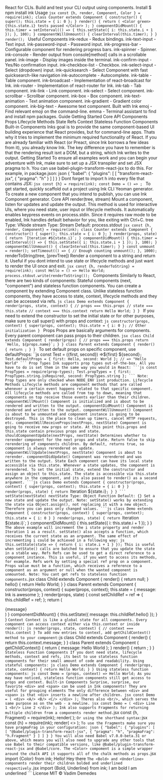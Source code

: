 React for CLIs. Build and test your CLI output using components. Install $ npm install ink Usage ```jsx const {h, render, Component, Color } = require(ink); class Counter extends Component { constructor() { super(); this.state = { i: 0 }; } render() { return ( <Color green> {this.state.i} tests passed </Color> ); } componentDidMount() { this.timer = setInterval(() => { this.setState({ i: this.state.i + 1 }); }, 100); } componentWillUnmount() { clearInterval(this.timer); } } render(); ``` Useful Components ink-redux - Redux bindings. ink-text-input - Text input. ink-password-input - Password input. ink-progress-bar - Configurable component for rendering progress bars. ink-spinner - Spinner. ink-console - Render output from console[method] calls in a scrollable panel. ink-image - Display images inside the terminal. ink-confirm-input - Yes/No confirmation input. ink-checkbox-list - Checkbox. ink-select-input - Select (dropdown) input. ink-quicksearch - Select Component with fast quicksearch-like navigation ink-autocomplete - Autocomplete. ink-table - Table component. ink-broadcast - Implementation of react-broadcast for Ink. ink-router - Implementation of react-router for Ink. ink-tab - Tab component. ink-link - Link component. ink-select - Select component. ink-scrollbar - Scrollbar component. ink-box - Box component. ink-text-animation - Text animation component. ink-gradient - Gradient color component. ink-big-text - Awesome text component. Built with Ink emoj - Find relevant emoji on the command-line. emma - Terminal assistant to find and install npm packages. Guide Getting Started Core API Components Props Lifecycle Methods State Refs Context Stateless Function Components Built-in Components Inks goal is to provide the same component-based UI building experience that React provides, but for command-line apps. Thats why it tries to implement the minimum required functionality of React. If you are already familiar with React (or Preact, since Ink borrows a few ideas from it), you already know Ink. The key difference you have to remember is that the rendering result isnt a DOM, but a string, which Ink writes to the output. Getting Started To ensure all examples work and you can begin your adventure with Ink, make sure to set up a JSX transpiler and set JSX pragma to h. You can use babel-plugin-transform-react-jsx to do this. For example, in package.json: json { "babel": { "plugins": [ [ "transform-react-jsx", { "pragma": "h" } ] ] } } Dont forget to import h into every file that contains JSX: ```jsx const {h} = require(ink); const Demo = () => ; ``` To get started, quickly scaffold out a project using Ink CLI Yeoman generator. To create a new component that you intend to publish, you can use Ink Component generator. Core API render(tree, stream) Mount a component, listen for updates and update the output. This method is used for interactive UIs, where you need state, user input or lifecycle methods. It automatically enables keypress events on process.stdin. Since it requires raw mode to be enabled, Ink handles default behavior for you, like exiting with Ctrl+C. tree Type: VNode stream Type: Stream Default: process.stdout ```jsx const {h, render, Component} = require(ink); class Counter extends Component { constructor() { super(); this.state = { i: 0 }; } render(props, state) { return `Iteration #${state.i}`; } componentDidMount() { this.timer = setInterval(() => { this.setState({ i: this.state.i + 1 }); }, 100); } componentWillUnmount() { clearInterval(this.timer); } } const unmount = render(); setTimeout(() => { // Enough counting unmount(); }, 1000); ``` renderToString(tree, [prevTree]) Render a component to a string and return it. Useful if you dont intend to use state or lifecycle methods and just want to render the UI once and exit. ```jsx const {h, renderToString} = require(ink); const Hello = () => Hello World; process.stdout.write(renderToString()); ``` Components Similarly to React, there are two kinds of components: Stateful components (next, "component") and stateless function components. You can create a component by extending Component class. Unlike stateless function components, they have access to state, context, lifecycle methods and they can be accessed via refs. ```js class Demo extends Component { render(props, state, context) { // props === this.props // state === this.state // context === this.context return Hello World; } } ``` If you need to extend the constructor to set the initial state or for other purposes, make sure to call super() with props and context: ```js constructor(props, context) { super(props, context); this.state = { i: 0 }; // Other initialization } ``` Props Props are basically arguments for components. Every parent component can pass props to their children. ```jsx class Child extends Component { render(props) { // props === this.props return `Hello, ${props.name}`; } } class Parent extends Component { render() { return ; } } ``` To set default props on specific component, use defaultProps: ``js const Test = ({first, second}) =>${first} ${second}`; Test.defaultProps = { first: Hello, second: World }; // => "Hello World" ``` Prop Types Ink supports prop types out-of-the-box. All you have to do is set them in the same way you would in React: ```js const PropTypes = require(prop-types); Test.propTypes = { first: PropTypes.string.isRequired, second: PropTypes.string }; ``` Note: Prop types are only checked when NODE_ENV isnt production. Lifecycle Methods Lifecycle methods are component methods that are called whenever a certain event happens related to that specific component. All lifecycle methods are called from top to down, meaning that components on top receive those events earlier than their children. componentWillMount() Component is initialized and is about to be rendered and written to the output. componentDidMount() Component is rendered and written to the output. componentWillUnmount() Component is about to be unmounted and component instance is going to be destroyed. This is the place to clean up timers, cancel HTTP requests, etc. componentWillReceiveProps(nextProps, nextState) Component is going to receive new props or state. At this point this.props and this.state contain previous props and state. shouldComponentUpdate(nextProps, nextState) Determines whether to rerender component for the next props and state. Return false to skip rerendering of components children. By default, returns true, so component is always rerendered on update. componentWillUpdate(nextProps, nextState) Component is about to rerender. componentDidUpdate() Component was rerendered and was written to the output. State Each component can have its local state accessible via this.state. Whenever a state updates, the component is rerendered. To set the initial state, extend the constructor and assign an object to this.state. The state is accessible via this.state anywhere in the component, and its also passed to render() as a second argument. ```js class Demo extends Component { constructor(props, context) { super(props, context); this.state = { i: 0 } } render(props, state) { return `Iteration ${state.i}`; } } ``` setState(nextState) nextState Type: Object Function Default: {} Set a new state and update the output. Note: setState() works by extending the state via Object.assign(), not replacing it with a new object. Therefore you can pass only changed values. ```js class Demo extends Component { constructor(props, context) { super(props, context); this.state = { i: 0 } } render(props, state) { return `Iteration ${state.i}`; } componentDidMount() { this.setState({ i: this.state.i + 1 }); } } ``` The above example will increment the i state property and render Iteration 1 as a result. setState() also accepts a function, which receives the current state as an argument. The same effect of incrementing i could be achieved in a following way: js this.setState(state => { return { i: state.i + 1 } }); This is useful when setState() calls are batched to ensure that you update the state in a stable way. Refs Refs can be used to get a direct reference to a component instance. This is useful, if you want to access its methods, for example. Refs work by setting a special ref prop on a component. Props value must be a function, which receives a reference to a component as an argument or null when the wanted component is unmounted. Note: You cant get refs to stateless function components. ```jsx class Child extends Component { render() { return null; } hello() { return Hello World; } } class Parent extends Component { constructor(props, context) { super(props, context); this.state = { message: Ink is awesome }; } render(props, state) { const setChildRef = ref => { this.childRef = ref; }; return ( <div> {message} <Child ref={setChildRef}/> </div> ) } componentDidMount() { this.setState({ message: this.childRef.hello() }); } } ``` Context Context is like a global state for all components. Every component can access context either via this.context or inside render(): js render(props, state, context) { // context === this.context } To add new entries to context, add getChildContext() method to your component: ```js class Child extends Component { render() { return this.context.message; } } class Parent extends Component { getChildContext() { return { message: Hello World }; } render() { return <Child/>; } } ``` Stateless Function Components If you dont need state, lifecycle methods, context and refs, its best to use stateless function components for their small amount of code and readability. Using stateful components: js class Demo extends Component { render(props, state, context) { return Hello World; } } Using stateless function components: js const Demo = (props, context) => Hello World; As you may have noticed, stateless function components still get access to props and context. Built-in Components Surprise, surprise, our favorite <div> and <span> can be used in Ink components! They are useful for grouping elements The only difference between <div> and <span> is that <div> inserts a newline after children. jsx const Demo = ( <div> <A/> <B/> <C/> </div> ); Theres also <br/>, which serves the same purpose as on the web - a newline. jsx const Demo = ( <div> Line 1 <br/> Line 2 </div> ); Ink also supports Fragments for returning multiple children from a components render method. ```jsx const {h, Fragment} = require(ink); render( ); ``` Or using the shorthand syntax: ```jsx const {h} = require(ink); render( <> ); ``` To use the Fragments make sure you have pragmaFrag in your configuration: json { "babel": { "plugins": [ [ "@babel/plugin-transform-react-jsx", { "pragma": "h", "pragmaFrag": "h.Fragment" } ] ] } } You will also need Babel v7.0.0-beta.31 or above, which means you will also need to upgrade any other tools that use Babel to their compatible versions, like @babel/plugin-transform-react-jsx and @babel/core. The <Color> compoment is a simple wrapper around the chalk API it supports all of the chalk methods as props. ```jsx import {Color} from ink; Hello! Hey there ``` The <Bold> and <Underline> components render their children bolded and underlined respectively. ```jsx import {Bold, Underline} from ink; I am bold I am underlined ``` License MIT © Vadim Demedes